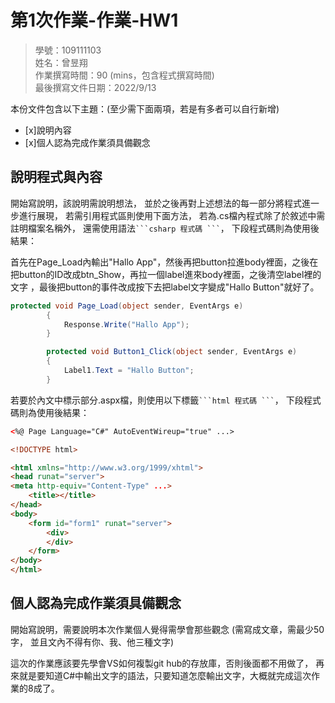 ﻿# 第1次作業-作業-HW1
>
>學號：109111103
><br/>
>姓名：曾昱翔
><br/>
>作業撰寫時間：90 (mins，包含程式撰寫時間)
><br/>
>最後撰寫文件日期：2022/9/13
>

本份文件包含以下主題：(至少需下面兩項，若是有多者可以自行新增)
- [x]說明內容
- [x]個人認為完成作業須具備觀念

## 說明程式與內容

開始寫說明，該說明需說明想法，
並於之後再對上述想法的每一部分將程式進一步進行展現，
若需引用程式區則使用下面方法，
若為.cs檔內程式除了於敘述中需註明檔案名稱外，
還需使用語法` ```csharp 程式碼 ``` `，
下段程式碼則為使用後結果：

首先在Page_Load內輸出"Hallo App"，然後再把button拉進body裡面，之後在把button的ID改成btn_Show，再拉一個label進來body裡面，之後清空label裡的文字
，最後把button的事件改成按下去把label文字變成"Hallo Button"就好了。
```csharp
protected void Page_Load(object sender, EventArgs e)
        {
            Response.Write("Hallo App");
        }

        protected void Button1_Click(object sender, EventArgs e)
        {
            Label1.Text = "Hallo Button";
        }
```

若要於內文中標示部分.aspx檔，則使用以下標籤` ```html 程式碼 ``` `，
下段程式碼則為使用後結果：

```html
<%@ Page Language="C#" AutoEventWireup="true" ...>

<!DOCTYPE html>

<html xmlns="http://www.w3.org/1999/xhtml">
<head runat="server">
<meta http-equiv="Content-Type" ...>
    <title></title>
</head>
<body>
    <form id="form1" runat="server">
        <div>
        </div>
    </form>
</body>
</html>
```


## 個人認為完成作業須具備觀念

開始寫說明，需要說明本次作業個人覺得需學會那些觀念 (需寫成文章，需最少50字，
並且文內不得有你、我、他三種文字)

這次的作業應該要先學會VS如何複製git hub的存放庫，否則後面都不用做了，
再來就是要知道C#中輸出文字的語法，只要知道怎麼輸出文字，大概就完成這次作業的8成了。